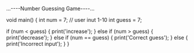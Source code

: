 ...----Number Guessing Game----...








void main() {
  int num = 7; // user inut 1-10
  int guess = 7;

  if (num < guess) {
    print('increase');
  } else if (num > guess) {
    print('decrease');
  } else if (num == guess) {
    print('Correct guess');
  } else {
    print('Incorrect input');
  }
}
